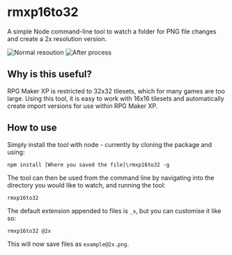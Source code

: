 ﻿# rmxp16to32

A simple Node command-line tool to watch a folder for PNG file changes and create a 2x resolution version. 

![Normal resoution](https://raw.githubusercontent.com/boonzeet/rmxp16to32/master/example/example.png) ![After process](https://raw.githubusercontent.com/boonzeet/rmxp16to32/master/example/example_x.png)

## Why is this useful?

RPG Maker XP is restricted to 32x32 tilesets, which for many games are too large. Using this tool, it is easy to work with 16x16 tilesets and automatically create import versions for use within RPG Maker XP.

## How to use

Simply install the tool with node - currently by cloning the package and using:
```
npm install [Where you saved the file]\rmxp16to32 -g
```

The tool can then be used from the command line by navigating into the directory you would like to watch, and running the tool:
```
rmxp16to32
```

The default extension appended to files is `_x`, but you can customise it like so:
```
rmxp16to32 @2x
```

This will now save files as `example@2x.png`.

